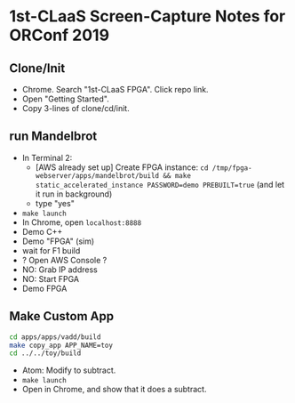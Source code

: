 # 1st-CLaaS Screen-Capture Notes for ORConf 2019

## Clone/Init

  - Chrome. Search "1st-CLaaS FPGA". Click repo link.
  - Open "Getting Started".
  - Copy 3-lines of clone/cd/init.

## run Mandelbrot

  - In Terminal 2:
    - [AWS already set up]
      Create FPGA instance:
      `cd /tmp/fpga-webserver/apps/mandelbrot/build && make static_accelerated_instance PASSWORD=demo PREBUILT=true`
      (and let it run in background)
    - type "yes"
  - `make launch`
  - In Chrome, open `localhost:8888`
  - Demo C++
  - Demo "FPGA" (sim)
  - wait for F1 build
  - ? Open AWS Console ?
  - NO: Grab IP address
  - NO: Start FPGA
  - Demo FPGA

## Make Custom App

```sh
cd apps/apps/vadd/build
make copy_app APP_NAME=toy
cd ../../toy/build
```

  - Atom: Modify to subtract.
  - `make launch`
  - Open in Chrome, and show that it does a subtract.
